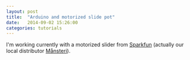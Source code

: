 ```yaml
---
layout: post
title:  "Arduino and motorized slide pot"
date:   2014-09-02 15:26:00
categories: tutorials
---
```


I'm working currently with a motorized slider from [Sparkfun](https://www.sparkfun.com/products/10976) (actually our local distributor [Månsteri](http://store.mansteri.com/)).